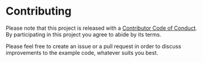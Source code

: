 # Contributing

Please note that this project is released with a [Contributor Code of Conduct][coc].
By participating in this project you agree to abide by its terms.

Please feel free to create an issue or a pull request in order to discuss improvements
to the example code, whatever suits you best.

[coc]: ./CODE_OF_CONDUCT.md

